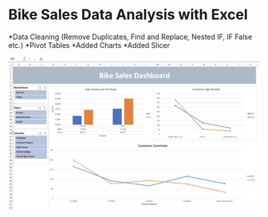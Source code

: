 # Bike Sales Data Analysis with Excel

*Data Cleaning (Remove Duplicates, Find and Replace, Nested IF, IF False etc.)
*Pivot Tables
*Added Charts
*Added Slicer

![](https://github.com/filzahusna/Bike-Sales-Dashboard/blob/main/bike_sales_dashboard.gif)

